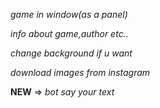 *game in window(as a panel)*

*info about game,author etc..*

*change background if u want*

*download images from instagram*

<strong>NEW</strong> => *bot say your text*